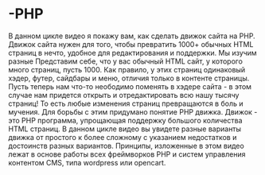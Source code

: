 # -PHP
В данном цикле видео я покажу вам, как сделать движок сайта на PHP. Движок сайта нужен для того, чтобы превратить 1000+ обычных HTML страниц в нечто, удобное для редактирования и поддержки. Мы изучим разные  Представим себе, что у вас обычный HTML сайт, у которого много страниц, пусть 1000. Как правило, у этих страниц одинаковый хэдер, футер, сайдбары и меню, отличия только в контенте страницы. Пусть теперь нам что-то неободимо поменять в хэдере сайта - в этом случае нам придется открыть и отредактировать всю нашу тысячу страниц! То есть любые изменения страниц превращаются в боль и мучения.  Для борьбы с этим придумано понятие PHP движка. Движок - это PHP программа, упрощающая поддержку большого количества HTML страниц. В данном цикле видео вы увидете разные варианты движка от простого к более сложному с указанием недостатков и достоинств разных вариантов.  Принципы, изложенные в этом видео лежат в основе работы всех фреймворков PHP и систем управления контентом CMS, типа wordpress или opencart.

